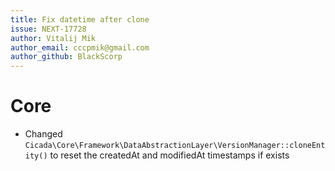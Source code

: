 ```yaml
---
title: Fix datetime after clone
issue: NEXT-17728
author: Vitalij Mik
author_email: cccpmik@gmail.com 
author_github: BlackScorp
---
```

# Core
* Changed `Cicada\Core\Framework\DataAbstractionLayer\VersionManager::cloneEntity()` to reset the createdAt and modifiedAt timestamps if exists 
